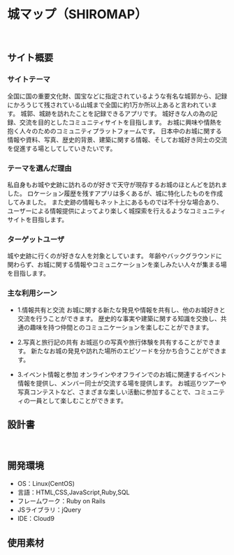 # 城マップ（SHIROMAP）
​
## サイト概要

### サイトテーマ
全国に国の重要文化財、国宝などに指定されているような有名な城郭から、記録にかろうじて残されている山城まで全国に約1万か所以上あると言われています。
城郭、城跡を訪れたことを記録できるアプリです。
城好きな人の為の記録、交流を目的としたコミュニティサイトを目指します。
お城に興味や情熱を抱く人々のためのコミュニティプラットフォームです。
日本中のお城に関する情報や資料、写真、歴史的背景、建築に関する情報、そしてお城好き同士の交流を促進する場としてしていきたいです。
​
### テーマを選んだ理由
私自身もお城や史跡に訪れるのが好きで天守が現存するお城のほとんどを訪れました。
ロケーション履歴を残すアプリは多くあるが、城に特化したものを作成してみました。
また史跡の情報もネット上にあるものでは不十分な場合あり、ユーザーによる情報提供によってより楽しく城探索を行えるようなコミュニティサイトを目指します。
​
### ターゲットユーザ
城や史跡に行くのが好きな人を対象としています。
年齢やバックグラウンドに関わらず、お城に関する情報やコミュニケーションを楽しみたい人々が集まる場を目指します。
​
### 主な利用シーン
 - 1.情報共有と交流
お城に関する新たな発見や情報を共有し、他のお城好きと交流を行うことができます。
歴史的な事実や建築に関する知識を交換し、共通の趣味を持つ仲間とのコミュニケーションを楽しむことができます。

 - 2.写真と旅行記の共有
お城巡りの写真や旅行体験を共有することができます。
新たなお城の発見や訪れた場所のエピソードを分かち合うことができます。

 - 3.イベント情報と参加
オンラインやオフラインでのお城に関連するイベント情報を提供し、メンバー同士が交流する場を提供します。
お城巡りツアーや写真コンテストなど、さまざまな楽しい活動に参加することで、コミュニティの一員として楽しむことができます。
​
## 設計書

​
## 開発環境
- OS：Linux(CentOS)
- 言語：HTML,CSS,JavaScript,Ruby,SQL
- フレームワーク：Ruby on Rails
- JSライブラリ：jQuery
- IDE：Cloud9
​
## 使用素材
